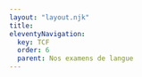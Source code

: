 ```yaml
---
layout: "layout.njk"
title: 
eleventyNavigation:
  key: TCF
  order: 6
  parent: Nos examens de langue
---
```

